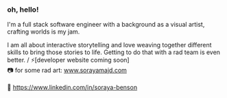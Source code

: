 ### oh, hello!

I'm a full stack software engineer with a background as a visual artist, crafting worlds is my jam.

I am all about interactive storytelling and love weaving together different skills to bring those stories to life.  Getting to do that with a rad team is even better.
/
⚡[developer website coming soon]<br/>
📷 for some rad art: www.sorayamajd.com<br/>
<br/>
🔮 https://www.linkedin.com/in/soraya-benson
